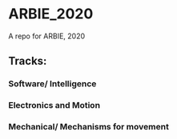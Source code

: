 # ARBIE_2020
A repo for ARBIE, 2020

## Tracks:
### Software/ Intelligence
### Electronics and Motion 
### Mechanical/ Mechanisms for movement